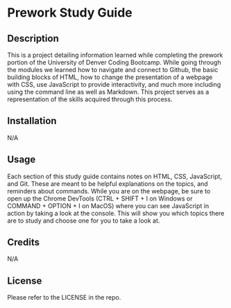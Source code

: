 # Prework Study Guide

## Description

This is a project detailing information learned while completing the prework portion of the University of Denver Coding Bootcamp. While going through the modules we learned how to navigate and connect to Github, the basic building blocks of HTML, how to change the presentation of a webpage with CSS, use JavaScript to provide interactivity, and much more including using the command line as well as Markdown. This project serves as a representation of the skills acquired through this process.

## Installation

N/A

## Usage

Each section of this study guide contains notes on HTML, CSS, JavaScript, and Git. These are meant to be helpful explanations on the topics, and reminders about commands. While you are on the webpage, be sure to open up the Chrome DevTools (CTRL + SHIFT + I on Windows or COMMAND + OPTION + I on MacOS) where you can see JavaScript in action by taking a look at the console. This will show you which topics there are to study and choose one for you to take a look at.

## Credits

N/A

## License

Please refer to the LICENSE in the repo.